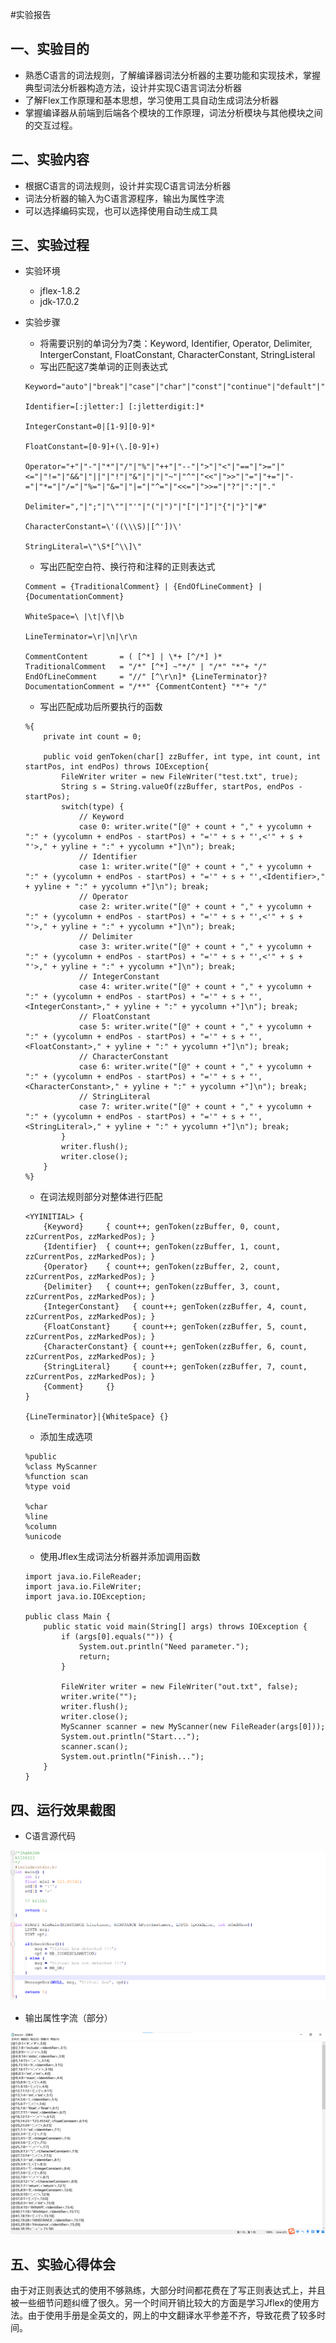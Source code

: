 #实验报告

## 一、实验目的

  * 熟悉C语言的词法规则，了解编译器词法分析器的主要功能和实现技术，掌握典型词法分析器构造方法，设计并实现C语言词法分析器
  * 了解Flex工作原理和基本思想，学习使用工具自动生成词法分析器
  * 掌握编译器从前端到后端各个模块的工作原理，词法分析模块与其他模块之间的交互过程。

## 二、实验内容

  * 根据C语言的词法规则，设计并实现C语言词法分析器
  * 词法分析器的输入为C语言源程序，输出为属性字流
  * 可以选择编码实现，也可以选择使用自动生成工具

## 三、实验过程

  * 实验环境
    * jflex-1.8.2
    * jdk-17.0.2

  * 实验步骤
    * 将需要识别的单词分为7类：Keyword, Identifier, Operator, Delimiter, IntergerConstant, FloatConstant, CharacterConstant, StringListeral
    * 写出匹配这7类单词的正则表达式
    
    ```
    Keyword="auto"|"break"|"case"|"char"|"const"|"continue"|"default"|"do"|"double"|"else"|"enum"|"extern"|"float"|"for"|"goto"|"if"|"inline"|"int"|"long"|"register"|"restrict"|"return"|"short"|"signed"|"sizeof"|"static"|"struct"|"switch"|"typedef"|"union"|"unsigned"|"void"|"volatile"|"while"
    
    Identifier=[:jletter:] [:jletterdigit:]*
    
    IntegerConstant=0|[1-9][0-9]*
    
    FloatConstant=[0-9]+(\.[0-9]+)
    
    Operator="+"|"-"|"*"|"/"|"%"|"++"|"--"|">"|"<"|"=="|">="|"<="|"!="|"&&"|"||"|"!"|"&"|"|"|"~"|"^"|"<<"|">>"|"="|"+="|"-="|"*="|"/="|"%="|"&="|"|="|"^="|"<<="|">>="|"?"|":"|"."
    
    Delimiter=","|";"|"\""|"'"|"("|")"|"["|"]"|"{"|"}"|"#"
    
    CharacterConstant=\'((\\\S)|[^'])\'
    
    StringLiteral=\"\S*[^\\]\"
    ```
    
    * 写出匹配空白符、换行符和注释的正则表达式
    
    ```
    Comment = {TraditionalComment} | {EndOfLineComment} | {DocumentationComment}
    
    WhiteSpace=\ |\t|\f|\b
    
    LineTerminator=\r|\n|\r\n
    
    CommentContent       = ( [^*] | \*+ [^/*] )*
    TraditionalComment   = "/*" [^*] ~"*/" | "/*" "*"+ "/"
    EndOfLineComment     = "//" [^\r\n]* {LineTerminator}?
    DocumentationComment = "/**" {CommentContent} "*"+ "/"
    ```
    
    * 写出匹配成功后所要执行的函数
    
    ```
    %{
    	private int count = 0;
    
    	public void genToken(char[] zzBuffer, int type, int count, int startPos, int endPos) throws IOException{
    		FileWriter writer = new FileWriter("test.txt", true);
    		String s = String.valueOf(zzBuffer, startPos, endPos - startPos);
    		switch(type) {
    			// Keyword
    			case 0: writer.write("[@" + count + "," + yycolumn + ":" + (yycolumn + endPos - startPos) + "='" + s + "',<'" + s + "'>," + yyline + ":" + yycolumn +"]\n"); break;
    			// Identifier
    			case 1: writer.write("[@" + count + "," + yycolumn + ":" + (yycolumn + endPos - startPos) + "='" + s + "',<Identifier>," + yyline + ":" + yycolumn +"]\n"); break;
    			// Operator
    			case 2: writer.write("[@" + count + "," + yycolumn + ":" + (yycolumn + endPos - startPos) + "='" + s + "',<'" + s + "'>," + yyline + ":" + yycolumn +"]\n"); break;
    			// Delimiter
    			case 3: writer.write("[@" + count + "," + yycolumn + ":" + (yycolumn + endPos - startPos) + "='" + s + "',<'" + s + "'>," + yyline + ":" + yycolumn +"]\n"); break; 
    			// IntegerConstant
    			case 4: writer.write("[@" + count + "," + yycolumn + ":" + (yycolumn + endPos - startPos) + "='" + s + "',<IntegerConstant>," + yyline + ":" + yycolumn +"]\n"); break;
    			// FloatConstant
    			case 5: writer.write("[@" + count + "," + yycolumn + ":" + (yycolumn + endPos - startPos) + "='" + s + "',<FloatConstant>," + yyline + ":" + yycolumn +"]\n"); break;
    			// CharacterConstant
    			case 6: writer.write("[@" + count + "," + yycolumn + ":" + (yycolumn + endPos - startPos) + "='" + s + "',<CharacterConstant>," + yyline + ":" + yycolumn +"]\n"); break;
    			// StringLiteral
    			case 7: writer.write("[@" + count + "," + yycolumn + ":" + (yycolumn + endPos - startPos) + "='" + s + "',<StringLiteral>," + yyline + ":" + yycolumn +"]\n"); break;
    		}
    		writer.flush();
    		writer.close();
    	}
    %}
    ```

    * 在词法规则部分对整体进行匹配
    
    ```
    <YYINITIAL> {
    	{Keyword}     { count++; genToken(zzBuffer, 0, count, zzCurrentPos, zzMarkedPos); }
    	{Identifier}  { count++; genToken(zzBuffer, 1, count, zzCurrentPos, zzMarkedPos); }
    	{Operator}    { count++; genToken(zzBuffer, 2, count, zzCurrentPos, zzMarkedPos); }
    	{Delimiter}   { count++; genToken(zzBuffer, 3, count, zzCurrentPos, zzMarkedPos); }
    	{IntegerConstant}   { count++; genToken(zzBuffer, 4, count, zzCurrentPos, zzMarkedPos); }
    	{FloatConstant}     { count++; genToken(zzBuffer, 5, count, zzCurrentPos, zzMarkedPos); }
    	{CharacterConstant} { count++; genToken(zzBuffer, 6, count, zzCurrentPos, zzMarkedPos); }
    	{StringLiteral}     { count++; genToken(zzBuffer, 7, count, zzCurrentPos, zzMarkedPos); }
    	{Comment}     {}
    }
    
    {LineTerminator}|{WhiteSpace} {}
    ```
    
    * 添加生成选项
    
    ```
    %public
    %class MyScanner
    %function scan
    %type void
    
    %char
    %line
    %column
    %unicode
    ```

    * 使用Jflex生成词法分析器并添加调用函数
    
    ```
    import java.io.FileReader;
    import java.io.FileWriter;
    import java.io.IOException;
    
    public class Main {
        public static void main(String[] args) throws IOException {
            if (args[0].equals("")) {
                System.out.println("Need parameter.");
                return;
            }
    
            FileWriter writer = new FileWriter("out.txt", false);
            writer.write("");
            writer.flush();
            writer.close();
            MyScanner scanner = new MyScanner(new FileReader(args[0]));
            System.out.println("Start...");
            scanner.scan();
            System.out.println("Finish...");
        }
    }
    ```

## 四、运行效果截图

  * C语言源代码

<img src="image\example.png">

  * 输出属性字流（部分）

<img src="image\output.png">

## 五、实验心得体会

  由于对正则表达式的使用不够熟练，大部分时间都花费在了写正则表达式上，并且被一些细节问题纠缠了很久。另一个时间开销比较大的方面是学习Jflex的使用方法。由于使用手册是全英文的，网上的中文翻译水平参差不齐，导致花费了较多时间。